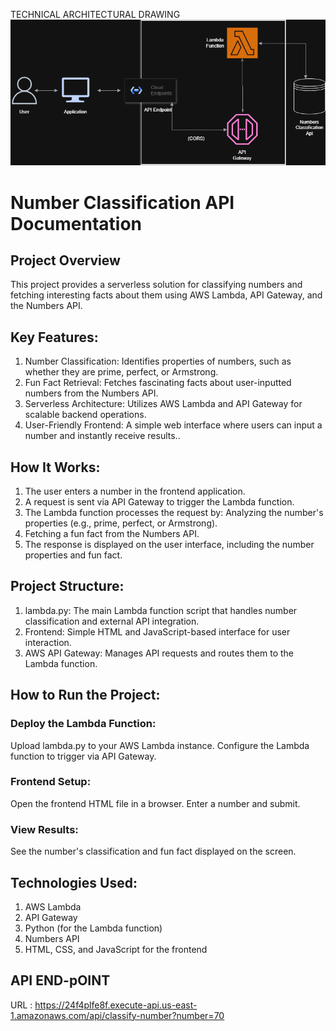 TECHNICAL ARCHITECTURAL DRAWING
![Technical Architecture](NumberclassificationAPI.drawio.png)

# Number Classification API Documentation
## Project Overview
This project provides a serverless solution for classifying numbers and fetching interesting facts about them using AWS Lambda, API Gateway, and the Numbers API.

## Key Features:
1. Number Classification: Identifies properties of numbers, such as whether they are prime, perfect, or Armstrong.
2. Fun Fact Retrieval: Fetches fascinating facts about user-inputted numbers from the Numbers API.
3. Serverless Architecture: Utilizes AWS Lambda and API Gateway for scalable backend operations.
3. User-Friendly Frontend: A simple web interface where users can input a number and instantly receive results..   

## How It Works:
1. The user enters a number in the frontend application.
2. A request is sent via API Gateway to trigger the Lambda function.
3. The Lambda function processes the request by:
Analyzing the number's properties (e.g., prime, perfect, or Armstrong).
4. Fetching a fun fact from the Numbers API.
5. The response is displayed on the user interface, including the number properties and fun fact.

## Project Structure:
1. lambda.py: The main Lambda function script that handles number classification and external API integration.
2. Frontend: Simple HTML and JavaScript-based interface for user interaction.
3. AWS API Gateway: Manages API requests and routes them to the Lambda function.

## How to Run the Project:
### Deploy the Lambda Function:
Upload lambda.py to your AWS Lambda instance.
Configure the Lambda function to trigger via API Gateway.

### Frontend Setup:
Open the frontend HTML file in a browser.
Enter a number and submit.
### View Results:
See the number's classification and fun fact displayed on the screen.

## Technologies Used:
1. AWS Lambda
2. API Gateway
3. Python (for the Lambda function)
4. Numbers API
5. HTML, CSS, and JavaScript for the frontend

## API END-pOINT

URL : https://24f4plfe8f.execute-api.us-east-1.amazonaws.com/api/classify-number?number=70